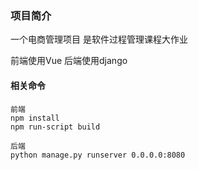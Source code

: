 ### 项目简介
一个电商管理项目
是软件过程管理课程大作业

前端使用Vue
后端使用django

#### 相关命令
```
前端
npm install
npm run-script build

后端
python manage.py runserver 0.0.0.0:8080
```
